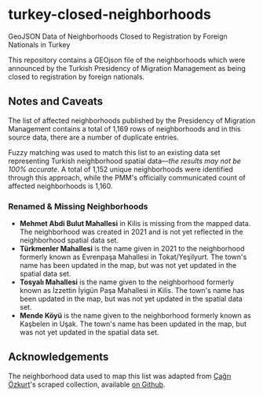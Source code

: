 # turkey-closed-neighborhoods
GeoJSON Data of Neighborhoods Closed to Registration by Foreign Nationals in Turkey

This repository contains a GEOjson file of the neighborhoods which were announced by the Turkish Presidency of Migration Management as being closed to registration by foreign nationals.


## Notes and Caveats
The list of affected neighborhoods published by the Presidency of Migration Management contains a total of 1,169 rows of neighborhoods and in this source data, there are a number of duplicate entries. 

Fuzzy matching was used to match this list to an existing data set representing Turkish neighborhood spatial data—_the results may not be 100% accurate_. A total of 1,152 unique neighborhoods were identified through this approach, while the PMM's officially communicated count of affected neighborhoods is 1,160.

### Renamed & Missing Neighborhoods
- **Mehmet Abdi Bulut Mahallesi** in Kilis is missing from the mapped data. The neighborhood was created in 2021 and is not yet reflected in the neighborhood spatial data set.
- **Türkmenler Mahallesi** is the name given in 2021 to the neighborhood formerly known as Evrenpaşa Mahallesi in Tokat/Yeşilyurt. The town's name has been updated in the map, but was not yet updated in the spatial data set.
- **Tosyalı Mahallesi** is the name given to the neighborhood formerly known as İzzettin İyigün Paşa Mahallesi in Kilis. The town's name has been updated in the map, but was not yet updated in the spatial data set.
- **Mende Köyü** is the name given to the neighborhood formerly known as Kaşbelen in Uşak. The town's name has been updated in the map, but was not yet updated in the spatial data set.

## Acknowledgements
The neighborhood data used to map this list was adapted from [Çağrı Özkurt](https://github.com/cagriozkurt)'s scraped collection, available [on Github](https://github.com/cagriozkurt/TurkeyGeoJSON).
